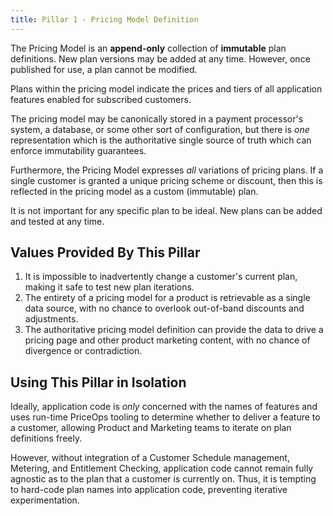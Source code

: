 ```yaml
---
title: Pillar 1 - Pricing Model Definition
---
```


The Pricing Model is an **append-only** collection of
**immutable** plan definitions.  New plan versions may be added
at any time.  However, once published for use, a plan cannot be
modified.

Plans within the pricing model indicate the prices and tiers of
all application features enabled for subscribed customers.

The pricing model may be canonically stored in a payment
processor's system, a database, or some other sort of
configuration, but there is _one_ representation which is
the authoritative single source of truth which can enforce
immutability guarantees.

Furthermore, the Pricing Model expresses _all_ variations of
pricing plans.  If a single customer is granted a unique pricing
scheme or discount, then this is reflected in the pricing model
as a custom (immutable) plan.

It is not important for any specific plan to be ideal.  New plans
can be added and tested at any time.

## Values Provided By This Pillar

1. It is impossible to inadvertently change a customer's current
   plan, making it safe to test new plan iterations.
2. The entirety of a pricing model for a product is retrievable
   as a single data source, with no chance to overlook
   out-of-band discounts and adjustments.
3. The authoritative pricing model definition can provide the
   data to drive a pricing page and other product marketing
   content, with no chance of divergence or contradiction.

## Using This Pillar in Isolation

Ideally, application code is _only_ concerned with the names of
features and uses run-time PriceOps tooling to determine whether
to deliver a feature to a customer, allowing Product and
Marketing teams to iterate on plan definitions freely.

However, without integration of a Customer Schedule management,
Metering, and Entitlement Checking, application code cannot
remain fully agnostic as to the plan that a customer is currently
on.  Thus, it is tempting to hard-code plan names into
application code, preventing iterative experimentation.
